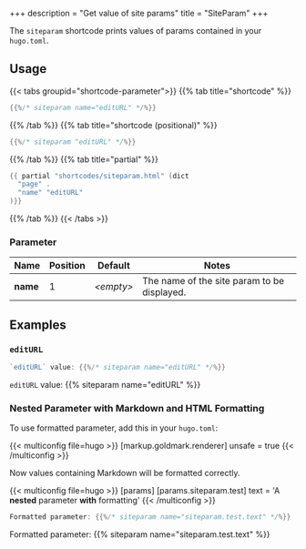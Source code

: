 +++
description = "Get value of site params"
title = "SiteParam"
+++

The `siteparam` shortcode prints values of params contained in your `hugo.toml`.

## Usage

{{< tabs groupid="shortcode-parameter">}}
{{% tab title="shortcode" %}}

````go
{{%/* siteparam name="editURL" */%}}
````

{{% /tab %}}
{{% tab title="shortcode (positional)" %}}

````go
{{%/* siteparam "editURL" */%}}
````

{{% /tab %}}
{{% tab title="partial" %}}

````go
{{ partial "shortcodes/siteparam.html" (dict
  "page" .
  "name" "editURL"
)}}
````

{{% /tab %}}
{{< /tabs >}}

### Parameter

| Name                 | Position | Default          | Notes       |
|----------------------|----------|------------------|-------------|
| **name**             | 1        | _&lt;empty&gt;_  | The name of the site param to be displayed. |

## Examples

### `editURL`

```go
`editURL` value: {{%/* siteparam name="editURL" */%}}
```

`editURL` value: {{% siteparam name="editURL" %}}

### Nested Parameter with Markdown and HTML Formatting

To use formatted parameter, add this in your `hugo.toml`:

{{< multiconfig file=hugo >}}
[markup.goldmark.renderer]
  unsafe = true
{{< /multiconfig >}}

Now values containing Markdown will be formatted correctly.

{{< multiconfig file=hugo >}}
[params]
  [params.siteparam.test]
    text = 'A **nested** parameter <b>with</b> formatting'
{{< /multiconfig >}}

```go
Formatted parameter: {{%/* siteparam name="siteparam.test.text" */%}}
```

Formatted parameter: {{% siteparam name="siteparam.test.text" %}}
